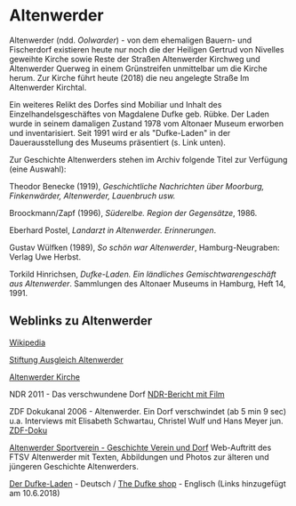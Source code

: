 # Altenwerder

Altenwerder (ndd. *Oolwarder*) - von dem ehemaligen Bauern- und Fischerdorf existieren heute nur noch die der Heiligen Gertrud von Nivelles geweihte Kirche sowie Reste der Straßen Altenwerder Kirchweg und Altenwerder Querweg in einem Grünstreifen unmittelbar um die Kirche herum. Zur Kirche führt heute (2018) die neu angelegte Straße Im Altenwerder Kirchtal.

Ein weiteres Relikt des Dorfes sind Mobiliar und Inhalt des Einzelhandelsgeschäftes von Magdalene Dufke geb. Rübke. Der Laden wurde in seinem damaligen Zustand 1978 vom Altonaer Museum erworben und inventarisiert. Seit 1991 wird er als "Dufke-Laden" in der Dauerausstellung des Museums präsentiert (s. Link unten).

Zur Geschichte Altenwerders stehen im Archiv folgende Titel zur Verfügung (eine Auswahl):

Theodor Benecke (1919), *Geschichtliche Nachrichten über Moorburg, Finkenwärder, Altenwerder, Lauenbruch usw.*

Broockmann/Zapf (1996), *Süderelbe. Region der Gegensätze*, 1986.

Eberhard Postel, *Landarzt in Altenwerder. Erinnerungen*.

Gustav Wülfken (1989), *So schön war Altenwerder*, Hamburg-Neugraben: Verlag Uwe Herbst.

Torkild Hinrichsen, *Dufke-Laden. Ein ländliches Gemischtwarengeschäft aus Altenwerder*. Sammlungen des Altonaer Museums in Hamburg, Heft 14, 1991.




## Weblinks zu Altenwerder
[Wikipedia](https://de.wikipedia.org/wiki/Hamburg-Altenwerder)

[Stiftung Ausgleich Altenwerder](http://stiftung-ausgleich-altenwerder.de)

[Altenwerder Kirche](http://kirchesuederelbe.de/altenwerder)

NDR 2011 - Das verschwundene Dorf 
[NDR-Bericht mit Film](https://www.ndr.de/kultur/geschichte/schauplaetze/Das-verschwundene-Dorf,altenwerder101.html)

ZDF Dokukanal 2006 - Altenwerder. Ein Dorf verschwindet (ab 5 min 9 sec)
u.a. Interviews mit Elisabeth Schwartau, Christel Wulf und Hans Meyer jun.
[ZDF-Doku](https://www.youtube.com/watch?v=o2uAL2pe3xk)

[Altenwerder Sportverein - Geschichte Verein und Dorf](http://ftsv-altenwerder.de/index.php/verein2/geschichte/2015-01-18-20-51-59)
Web-Auftritt des FTSV Altenwerder mit Texten, Abbildungen und Photos zur älteren und jüngeren Geschichte Altenwerders.

[Der Dufke-Laden](https://www.altonaermuseum.de/de/ausstellungen/der-dufke-laden.htm) - Deutsch / [The Dufke shop](https://www.altonaermuseum.de/en/exhibitions/the-dufke-shop.htm) - Englisch (Links hinzugefügt am 10.6.2018)




